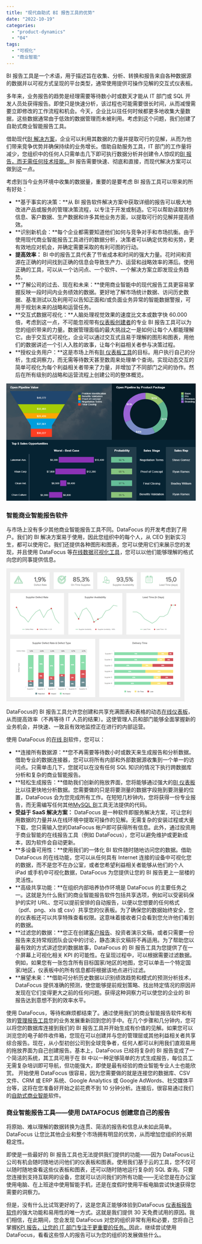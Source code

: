 ```yaml
---
title: "现代自助式 BI 报告工具的优势"
date: "2022-10-19"
categories: 
  - "product-dynamics"
  - "04"
tags: 
  - "可视化"
  - "商业智能"
---
```


BI 报告工具是一个术语，用于描述旨在收集、分析、转换和报告来自各种数据源的数据并以可视方式呈现的平台类型，通常使用提供可操作见解的交互式仪表板。

多年来，业务报告的趋势是经理需要等待数小时或数天才能从 IT 部门或 SQL 开发人员处获得报告。即使只是快速分析，该过程也可能需要很长时间，从而减慢需要立即修改的工作流程和机会。今天，企业比以往任何时候都更多地收集大量数据，这些数据通常由于低效的数据管理而未被利用。考虑到这个问题，我们创建了自助式商业智能报告工具。

借助现代[BI 解决方案](https://www.datafocus.ai/infos/business-intelligence-bi-solutions)，企业可以利用其数据的力量并提取可行的见解，从而为他们带来竞争优势并确保持续的业务增长。借助自助服务工具，IT 部门的工作量将减少，您组织中的任何人只需单击几下即可执行数据分析并创建令人惊叹的[BI 报告，而无需任何技术技能。](https://www.datafocus.ai/infos/business-intelligence-reporting)BI 报告需要快速、彻底和直接，而现代解决方案可以做到这一点。

考虑到当今业务环境中收集的数据量，重要的是要考虑 BI 报告工具可以带来的所有好处：

- **基于事实的决策：**从 BI 报告软件解决方案中获取详细的报告可以极大地改进产品或服务的管理决策流程，以专注于开发或制造。它可以帮助读取财务信息、客户数据、生产数据和许多其他业务方面，以提取可行的见解并提高绩效。
- **识别新机会：**每个企业都需要知道他们如何与竞争对手和市场抗衡。由于使用现代商业智能报告工具进行的数据分析，决策者可以确定优势和劣势，更有效地应对机会，并确定需要采取的有利可图的行动。
- **提高效率：** BI 中的报告工具代表了节省成本和时间的强大力量。花时间和资源在正确的时间找到正确的信息会导致生产力、运营和战略效率的滞后。使用正确的工具，可以从一个访问点、一个软件、一个解决方案立即发现业务趋势。
- **了解公司的过去、现在和未来：**使用商业智能中的现代报告工具更容易掌握反映一段时间内业务绩效的数据。更好地了解市场统计数据、访问历史数据、基准测试以及利用可以告知正面和/或负面业务异常的智能数据警报，可用于规划未来的战略和运营任务。
- **交互式数据可视化：**人脑处理视觉效果的速度比文本或数字快 60.000 倍，考虑到这一点，不可能忽视带有[仪表板创建者](https://www.datafocus.ai/infos/dashboard-creator)的专业 BI 报告工具可以为您的组织带来的力量。数据管理面临的最大挑战之一是如何让每个人都能理解它。由于交互式可视化，企业可以通过交互式且易于理解的图形和图表，用他们的数据讲述一个引人入胜的故事，让每个利益相关者参与决策过程。
- **授权业务用户：**这是市场上所有[BI 仪表板工具](https://www.datafocus.ai/infos/bi-dashboard-tools)的目标。用户执行自己的分析，生成洞察力，而无需等待数天甚至数周来处理单个查询。实现动态交互的简单可视化为每个利益相关者带来了力量，并增加了不同部门之间的协作。然后在所有级别的战略和运营流程上创建公司的整体概览。

![blob.png](images/1666160402-blob-png.png)

### 智能商业智能报告软件

与市场上没有多少其他商业智能报告工具不同。DataFocus 的开发考虑到了用户。我们的 BI 解决方案易于使用，因此您组织中的每个人，从 CEO 到新实习生，都可以使用它。我们还提供各种图形和图表，您可以使用它们来展示您的发现，并且使用 DataFocus 等[在线数据可视化工具](https://www.datafocus.ai/infos/data-visualization-tools)，您可以以他们能够理解的格式向您的同事提供信息。

![blob.png](images/1666160403-blob-png.png)

DataFocus的 BI 报告工具允许您创建和共享充满图表和表格的动态[在线仪表板](https://www.datafocus.ai/infos/online-dashboard)，从而提高效率（不再等待 IT 人员的结果）。这使管理人员和部门能够全面掌握新的业务机会，并快速、一致且有效地监控正在进行的内部运营。

使用 DataFocus 的[在线 BI](https://www.datafocus.ai/infos/online-bi-tools)软件，您可以：

- **连接所有数据源：**您不再需要等待数小时或数天来生成报告和分析数据。借助专业的数据连接器，您可以将所有内部和外部数据源收集到一个单一的访问点。只需单击几下，您就可以在没有任何 SQL 知识的情况下执行跨数据库分析和复杂的商业智能报告。
- **轻松生成报告：**借助我们创新的拖放界面，您将能够通过强大的[BI 仪表板](https://www.datafocus.ai/infos/bi-dashboard-best-practices)比以往更快地分析数据。您需要做的只是将要测量的数据字段拖到要测量的位置，DataFocus 会为您完成所有工作。在短短几秒钟内，您将获得一份专业报告，而无需编写任何其他[MySQL BI](https://www.datafocus.ai/infos/mysql-tools)工具无法提供的代码。
- **受益于 SaaS 解决方案：** DataFocus 是一种软件即服务解决方案，可让您利用数据的力量并从在线环境中提取可操作的见解。无需复杂的安装过程或大量下载，您只需输入您的DataFocus 帐户即可获得所有信息。此外，通过投资用于商业智能的在线报告工具（例如 DataFocus），您可以避免维护或更新成本，因为软件会自动更新。
- **多设备可用性：**使用我们的一体化 BI 软件随时随地访问您的数据。借助 DataFocus 的在线功能，您可以从任何具有 Internet 连接的设备中可视化您的数据，而不是您不在办公室，或者您希望利益相关者能够从他们的个人 iPad 或手机中可视化数据，DataFocus 为您提供让您的 BI 报告更上一层楼的灵活性。
- **高级共享功能：**在组织内部培养协作环境是 DataFocus 的主要任务之一。这就是为什么我们的商业智能报告软件包括共享选项，例如可以受密码保护的实时 URL、您可以提前安排的自动报告，以便以您想要的任何格式（pdf、png、xls 或 csv）共享您的仪表板。为了确保您的数据始终安全，您的仪表板还可以共享特殊查看权限。这意味着接收者只会看到您允许他们看到的数据。
- **过滤您的数据：**您正在创建[客户报告](https://www.datafocus.ai/infos/client-dashboard-report-examples)、投资者演示文稿，或者只需要一份报告来支持常规团队会议中的讨论，静态演示文稿将不再适用。为了帮助您以最有效的方式讲述您的数据故事，DataFocus 的 BI 报告工具为您提供了在一个屏幕上可视化相关 KPI 的可能性。在呈现过程中，可以根据需要过滤数据。例如，如果您有一张包含所有目标国家/地区的地图，您可以单击一个特定国家/地区，仪表板中的所有信息都将根据该地点进行过滤。
- **展望未来：**借助可分析历史数据以识别绩效趋势和模式的预测分析技术，DataFocus 提供准确的预测，使您能够提前规划策略、找出特定情况的原因并发现在它们变得更大之前的任何问题。获得这种洞察力可以使您的企业的 BI 报告达到意想不到的效率水平。

使用 DataFocus，等待和麻烦都结束了。通过使用我们的商业智能报告软件和有效的[管理报告工具](https://www.datafocus.ai/infos/management-reporting-tools)您的业​​务发展重新回到您的手中。在几个步骤和几分钟内，您可以将您的数据库连接到我们的 BI 报告工具并开始生成有价值的见解。如果您可以浏览您的电子邮件收件箱，您现在可以创建并与您的管理层或其他利益相关者共享综合报告。现在，从小型初创公司到全球竞争者，任何人都可以利用我们直观易用的拖放界面为自己创建报告。基本上，DataFocus 已经将复杂的 BI 报告变成了一个简洁的系统，其工具可用于在 BI 中以一种足够简单的方式生成报告，每位员工无需复杂培训即可导航，但功能强大，即使是最有经验的商业智能专业人士也能欣赏。 开始使用 DataFocus 很容易，因为您需要做的就是连接您的数据库、CSV 文件、CRM 或 ERP 系统、Google Analytics 或 Google AdWords、社交媒体平台等，这将在您准备好开始之前花费不到 10 分钟分析。连接后，很容易通过我们的[自助式商业智能](https://www.datafocus.ai/infos/self-service-bi-tools)软件。

### 商业智能报告工具——使用 DATAFOCUS 创建您自己的报告

将原始、难以理解的数据转换为连贯、简洁的报告和信息从未如此简单。DataFocus 让您比其他企业和整个市场拥有明显的优势，从而增加您组织的长期稳定性。

即使是一些最好的 BI 报告工具也无法提供我们提供的功能——因为 DataFocus让公司有机会随时随地访问他们的仪表板和图表。使用我们基于云的工具，您不仅可以随时随地查看这些仪表板和图表，还可以随时随地运行复杂的 SQL 查询。只要您连接到支持互联网的设备，您就可以访问我们的所有功能——无论您是在办公室使用电脑、在上班途中使用智能手机，还是在度假时使用平板电脑尝试快速获得您需要的洞察力。

但是，没有什么比试驾更好的了，这是您真正能够体验到DataFocus [仪表板报告软件](https://www.datafocus.ai/infos/dashboard-reporting)的强大功能和易用性的唯一方式。这就是我们提供 30 天免费试用的原因。我们相信，在此期间，您会发现 DataFocus 对您的组织非常有用和必要，您将自己掌握[KPI 报告，让您的 IT 部门专注于更重要的任务。](https://www.datafocus.ai/infos/what-are-kpi-reports-examples)因此，继续尝试使用 DataFocus，看看这些惊人的报告可以为您的组织的发展做些什么。
